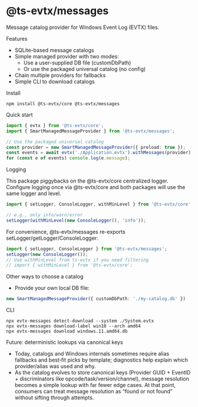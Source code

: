 # @ts-evtx/messages

Message catalog provider for Windows Event Log (EVTX) files.

Features
- SQLite-based message catalogs
- Simple managed provider with two modes:
  - Use a user-supplied DB file (customDbPath)
  - Or use the packaged universal catalog (no config)
- Chain multiple providers for fallbacks
- Simple CLI to download catalogs

Install
```
npm install @ts-evtx/core @ts-evtx/messages
```

Quick start
```ts
import { evtx } from '@ts-evtx/core';
import { SmartManagedMessageProvider } from '@ts-evtx/messages';

// Use the packaged universal catalog
const provider = new SmartManagedMessageProvider({ preload: true });
const events = await evtx('./Application.evtx').withMessages(provider).last(50).toArray();
for (const e of events) console.log(e.message);
```

Logging

This package piggybacks on the @ts-evtx/core centralized logger. Configure logging once via @ts-evtx/core and both packages will use the same logger and level.

```ts
import { setLogger, ConsoleLogger, withMinLevel } from '@ts-evtx/core';

// e.g., only info/warn/error
setLogger(withMinLevel(new ConsoleLogger(), 'info'));
```

For convenience, @ts-evtx/messages re-exports setLogger/getLogger/ConsoleLogger:

```ts
import { setLogger, ConsoleLogger } from '@ts-evtx/messages';
setLogger(new ConsoleLogger());
// Use withMinLevel from ts-evtx if you need filtering
// import { withMinLevel } from '@ts-evtx/core';
```

Other ways to choose a catalog

- Provide your own local DB file:
```ts
new SmartManagedMessageProvider({ customDbPath: './my-catalog.db' })
```


CLI
```
npx evtx-messages detect-download --system ./System.evtx
npx evtx-messages download-label win10 --arch amd64
npx evtx-messages download windows.11.amd64.db
```

Future: deterministic lookups via canonical keys

- Today, catalogs and Windows internals sometimes require alias fallbacks and best‑fit picks by template; diagnostics help explain which provider/alias was used and why.
- As the catalog evolves to store canonical keys (Provider GUID + EventID + discriminators like opcode/task/version/channel), message resolution becomes a simple lookup with far fewer edge cases. At that point, consumers can treat message resolution as “found or not found” without sifting through attempts.

